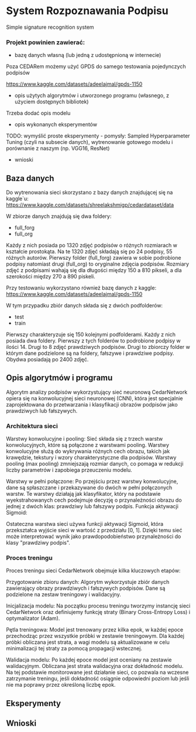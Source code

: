 # System Rozpoznawania Podpisu
Simple signature recognition system

### Projekt powinien zawierać: 
- bazę danych własną (lub  jedną z udostępnioną w internecie) 

Poza CEDARem możemy użyć GPDS do samego testowania pojedynczych podpisów

https://www.kaggle.com/datasets/adeelajmal/gpds-1150
- opis użytych algorytmów i utworzonego programu (własnego, z użyciem dostępnych bibliotek) 

Trzeba dodać opis modelu

- opis wykonanych eksperymentów  

TODO: wymyślić proste eksperymenty - pomysły: Sampled Hyperparameter Tuning (czyli na subsecie danych), wytrenowanie gotowego modelu i porównanie z naszym (np. VGG16, ResNet)

- wnioski 

## Baza danych

Do wytrenowania sieci skorzystano z bazy danych znajdującej się na kaggle`u:
https://www.kaggle.com/datasets/shreelakshmigp/cedardataset/data

W zbiorze danych znajdują się dwa foldery:
 - full_forg 
 - full_org 

Każdy z nich posiada po 1320 zdjęć podpisów o różnych rozmiarach w kształcie prostokąta.
Na te 1320 zdjęć składają się po 24 podpisy, 55 różnych autorów.
Pierwszy folder (full_forg) zawiera w sobie podrobione podpisy natomiast drugi (full_org) to oryginalne zdjęcia podpisów.
Rozmiary zdjęć z podpisami wahają się dla długości między 150 a 810 pikseli, a dla szerokości między 270 a 890 piskeli.

Przy testowaniu wykorzystano również bazę danych z kaggle:
https://www.kaggle.com/datasets/adeelajmal/gpds-1150

W tym przypadku zbiór danych składa się z dwóch podfolderów:
 - test
 - train

Pierwszy charakteryzuje się 150 kolejnymi podfolderami. Każdy z nich posiada dwa foldery. Pierwszy z tych folderów to podrobione podpisy w ilości 14. Drugi to 8 zdjęć prawdziwych podpisów.
Drugi to zbiorczy folder w którym dane podzielone są na foldery, fałszywe i prawdziwe podpisy. Obydwa posiadają po 2400 zdjęć.

## Opis algorytmów i programu

Algorytm analizy podpisów wykorzystujący sieć neuronową CedarNetwork opiera się na konwolucyjnej sieci neuronowej (CNN), która jest specjalnie zaprojektowana do przetwarzania i klasyfikacji obrazów podpisów jako prawdziwych lub fałszywych. 

### Architektura sieci

Warstwy konwolucyjne i pooling:
Sieć składa się z trzech warstw konwolucyjnych, które są połączone z warstwami pooling. Warstwy konwolucyjne służą do wykrywania różnych cech obrazu, takich jak krawędzie, tekstury i wzory charakterystyczne dla podpisów.
Warstwy pooling (max pooling) zmniejszają rozmiar danych, co pomaga w redukcji liczby parametrów i zapobiega przeuczeniu modelu.

Warstwy w pełni połączone:
Po przejściu przez warstwy konwolucyjne, dane są spłaszczane i przekazywane do dwóch w pełni połączonych warstw. Te warstwy działają jak klasyfikator, który na podstawie wyekstrahowanych cech podejmuje decyzję o przynależności obrazu do jednej z dwóch klas: prawdziwy lub fałszywy podpis.
Funkcja aktywacji Sigmoid:

Ostateczna warstwa sieci używa funkcji aktywacji Sigmoid, która przekształca wyjście sieci w wartość z przedziału [0, 1]. Dzięki temu sieć może interpretować wynik jako prawdopodobieństwo przynależności do klasy "prawdziwy podpis".

### Proces treningu

Proces treningu sieci CedarNetwork obejmuje kilka kluczowych etapów:

Przygotowanie zbioru danych:
Algorytm wykorzystuje zbiór danych zawierający obrazy prawdziwych i fałszywych podpisów. Dane są podzielone na zestaw treningowy i walidacyjny.

Inicjalizacja modelu:
Na początku procesu treningu tworzymy instancję sieci CedarNetwork oraz definiujemy funkcję straty (Binary Cross-Entropy Loss) i optymalizator (Adam).

Pętla treningowa:
Model jest trenowany przez kilka epok, w każdej epoce przechodząc przez wszystkie próbki w zestawie treningowym. Dla każdej próbki obliczana jest strata, a wagi modelu są aktualizowane w celu minimalizacji tej straty za pomocą propagacji wstecznej.

Walidacja modelu:
Po każdej epoce model jest oceniany na zestawie walidacyjnym. Obliczana jest strata walidacyjna oraz dokładność modelu. Na tej podstawie monitorowane jest działanie sieci, co pozwala na wczesne zatrzymanie treningu, jeśli dokładność osiągnie odpowiedni poziom lub jeśli nie ma poprawy przez określoną liczbę epok.

## Eksperymenty

## Wnioski
